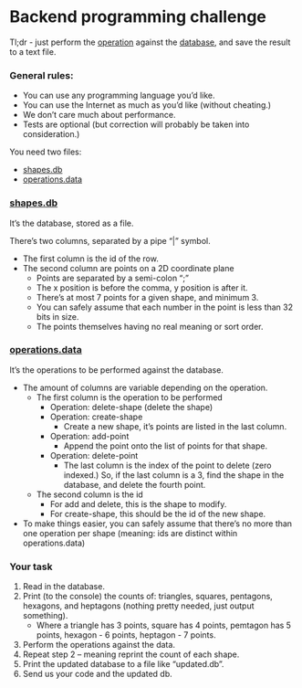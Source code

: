 # Backend programming challenge

Tl;dr - just perform the [operation](operations.data) against the [database](shapes.db), and save the result to a text file.

### General rules:
* You can use any programming language you’d like.
* You can use the Internet as much as you’d like (without cheating.)
* We don’t care much about performance.
* Tests are optional (but correction will probably be taken into consideration.)

You need two files:
* [shapes.db](shapes.db)
* [operations.data](operations.data)

### [shapes.db](shapes.db)
It’s the database, stored as a file.

There’s two columns, separated by a pipe “|” symbol.
* The first column is the id of the row.
* The second column are points on a 2D coordinate plane
  * Points are separated by a semi-colon “;”
  * The x position is before the comma, y position is after it.
  * There’s at most 7 points for a given shape, and minimum 3.
  * You can safely assume that each number in the point is less than 32 bits in size.
  * The points themselves having no real meaning or sort order.

### [operations.data](operations.data)
It’s the operations to be performed against the database.

* The amount of columns are variable depending on the operation.
  * The first column is the operation to be performed
    * Operation: delete-shape (delete the shape)
    * Operation: create-shape
      * Create a new shape, it’s points are listed in the last column.
    * Operation: add-point
      * Append the point onto the list of points for that shape.
    * Operation: delete-point
      * The last column is the index of the point to delete (zero indexed.) So, if the last column is a 3, find the shape in the database, and delete the fourth point.
  * The second column is the id
    * For add and delete, this is the shape to modify.
    * For create-shape, this should be the id of the new shape.
 * To make things easier, you can safely assume that there’s no more than one operation per shape (meaning: ids are distinct within operations.data)

### Your task
1. Read in the database.
2. Print (to the console) the counts of: triangles, squares, pentagons, hexagons, and heptagons (nothing pretty needed, just output something).
    * Where a triangle has 3 points, square has 4 points, pemtagon has 5 points, hexagon - 6 points, heptagon - 7 points.
3. Perform the operations against the data.
4. Repeat step 2 – meaning reprint the count of each shape.
5. Print the updated database to a file like “updated.db”.
6. Send us your code and the updated db.
